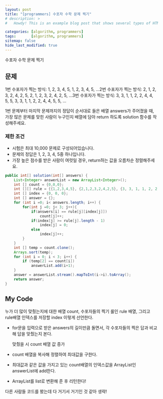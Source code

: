 ```yaml
---
layout: post
title: "[programmers] 수포자 수학 문제 찍기"
# description: >
#   Howdy! This is an example blog post that shows several types of HTML content supported in this theme.

categories: [algorithm, programmers]
tags:       [algorithm, programmers]
sitemap: false
hide_last_modified: true
---
```

수포자 수학 문제 찍기






## 문제

1번 수포자가 찍는 방식: 1, 2, 3, 4, 5, 1, 2, 3, 4, 5, ...2번 수포자가 찍는 방식: 2, 1, 2, 3, 2, 4, 2, 5, 2, 1, 2, 3, 2, 4, 2, 5, ...3번 수포자가 찍는 방식: 3, 3, 1, 1, 2, 2, 4, 4, 5, 5, 3, 3, 1, 1, 2, 2, 4, 4, 5, 5, ...

1번 문제부터 마지막 문제까지의 정답이 순서대로 들은 배열 answers가 주어졌을 때, 가장 많은 문제를 맞힌 사람이 누구인지 배열에 담아 return 하도록 solution 함수를 작성해주세요.

### 제한 조건

- 시험은 최대 10,000 문제로 구성되어있습니다.
- 문제의 정답은 1, 2, 3, 4, 5중 하나입니다.
- 가장 높은 점수를 받은 사람이 여럿일 경우, return하는 값을 오름차순 정렬해주세요.

```java
public int[] solution(int[] answers) {
    List<Integer> answerList = new ArrayList<Integer>();
    int [] count = {0,0,0};
    int [][] rule = {{1,2,3,4,5}, {2,1,2,3,2,4,2,5}, {3, 3, 1, 1, 2, 2, 4, 4, 5, 5}};
    int [] index = {0, 0, 0};
    int [] answer = {};
    for (int i =0; i< answers.length; i++) {
        for(int j =0; j< 3; j++){
            if(answers[i] == rule[j][index[j]])
                count[j]++;
            if(index[j] >= rule[j].length - 1)
                index[j] = 0;
            else
                index[j]++;
        }
    }
    int [] temp = count.clone();
    Arrays.sort(temp);
    for (int i = 0; i < 3; i++) {
        if (temp[2] == count[i])
            answerList.add(i+1);
    }
    answer = answerList.stream().mapToInt(i->i).toArray();
    return answer;
}
```

## My Code

누가 더 많이 맞췄는지에 대한 배열 count, 수포자들의 찍기 룰인 rule 배열, 그리고 rule배열 인덱스를 저장할 index 이렇게 선언한다.

- for문을 입력으로 받은 answers의 길이만큼 돌면서, 각 수포자들의 찍은 답과 비교해 답을 맞췄는지 본다.
    
    맞췄을 시 count 배열 값 증가
    
- count 배열을 복사해 정렬하여 최대값을 구한다.
- 최대값과 같은 값을 가지고 있는 count배열의 인덱스값을 ArrayList인 answerList에 add한다.
- ArrayList를 list로 변환해 준 후 리턴한다!

다른 사람들 코드를 봤는데 다 거기서 거기인 것 같아 생략!